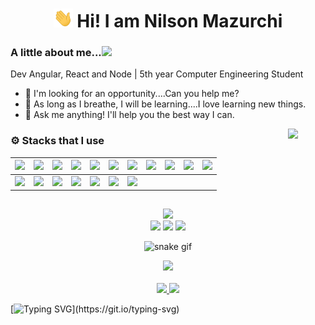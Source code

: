 <h1 align="center"><img src="https://raw.githubusercontent.com/ABSphreak/ABSphreak/master/gifs/Hi.gif" height="30px"> Hi! I am Nilson Mazurchi</h1>

### A little about me...<img src="https://media.giphy.com/media/WUlplcMpOCEmTGBtBW/giphy.gif" width="30"> <br />
Dev Angular, React and Node | 5th year Computer Engineering Student<br />

- 🔭 I'm looking for an opportunity....Can you help me?
- 🌱 As long as I breathe, I will be learning....I love learning new things.
- 💬 Ask me anything! I'll help you the best way I can.

<img align='right' src='https://github.com/Rishit-dagli/Rishit-dagli/blob/master/images/octocat-anime.gif' width='60'>

### ⚙️ Stacks that I use
|![](https://img.shields.io/badge/-JavaScript-black?logo=javascript&style=plastic)|![](https://img.shields.io/badge/-NodeJs-black?logo=nodedotjs&style=plastic)|![](https://img.shields.io/badge/-React-black?logo=react&style=plastic)|![](https://img.shields.io/badge/-Angular-black?logo=angular&style=plastic)|![](https://img.shields.io/badge/-Express-black?logo=express&style=plastic)|![](https://img.shields.io/badge/-Html-black?logo=html5&style=plastic)|![](https://img.shields.io/badge/-Css-black?logo=css3&style=plastic)|![](https://img.shields.io/badge/-Bootstrap-black?logo=bootstrap&style=plastic)|![](https://img.shields.io/badge/-Python-black?logo=python&style=plastic)|![](https://img.shields.io/badge/-C%23-black?logo=c-sharp&style=plastic)|![](https://img.shields.io/badge/-Java-black?logo=java&style=plastic)|
|---|---|---|---|---|---|---|---|---|---|---|
|![](https://img.shields.io/badge/-MySQL-black?logo=mysql&style=plastic)|![](https://img.shields.io/badge/-MongoDB-black?logo=mongodb&style=plastic)|![](https://img.shields.io/badge/-FireBase-black?logo=firebase&style=plastic)|![](https://img.shields.io/badge/-Postman-black?logo=postman&style=plastic)|![](https://img.shields.io/badge/-Swagger-black?logo=swagger&style=plastic)|![](https://img.shields.io/badge/-Git-black?logo=git&style=plastic)|![](https://img.shields.io/badge/-GitHub-black?logo=github&style=plastic)|
##

<div align="center"> 
 <img height="30px" src="https://emojis.slackmojis.com/emojis/images/1531849430/4246/blob-sunglasses.gif?1531849430"> <br/>
 <a href="https://www.linkedin.com/in/nilsonmazurchi/" target="_blank"><img src="https://img.shields.io/badge/-LinkedIn-%230077B5?style=for-the-badge&logo=linkedin&logoColor=white"></a> 
 <a href="https://www.instagram.com/nilsonmazurchi/" target="_blank"><img src="https://img.shields.io/badge/-Instagram-%23E4405F?style=for-the-badge&logo=instagram&logoColor=white"></a>
<a href = "mailto:nmazurchi@gmail.com"><img src="https://img.shields.io/badge/-Gmail-%23333?style=for-the-badge&logo=gmail&logoColor=white" target="_blank"></a> 
 
![snake gif](https://github.com/nilsonmazurchi/nilsonmazurchi/blob/output/github-contribution-grid-snake.svg)
 
</div>

<div align="center">
  <img src="https://profile-counter.glitch.me/nilsonmazurchi/count.svg?"/>
</div> <br/>

<div align="center">
  <a href="https://github.com/nilsonmazurchi">
    <img height="180em" src="https://github-readme-stats.vercel.app/api/top-langs/?username=nilsonmazurchi&layout=compact&langs_count=7&theme=dark" />
    <img height="180em" src="https://github-readme-stats.vercel.app/api?username=nilsonmazurchi&show_icons=true&theme=dark&include_all_commits=true&count_private=true" />
  </a>
</div>




 [![Typing SVG](https://readme-typing-svg.herokuapp.com/?color=fff&size=20&center=true&vCenter=true&width=1000&lines=A+tecnologia+move+o+mundo!;Somos+a+soma+daquilo+que+vivemos+e+compartilhamos.;)](https://git.io/typing-svg)
